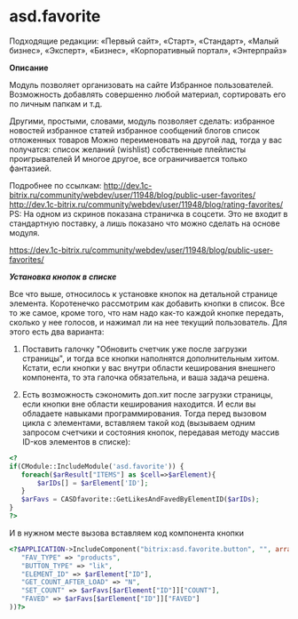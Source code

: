 # asd.favorite

Подходящие редакции:
«Первый сайт», 
«Старт», 
«Стандарт», 
«Малый бизнес», 
«Эксперт», 
«Бизнес», 
«Корпоративный портал», 
«Энтерпрайз»

**Описание**

Модуль позволяет организовать на сайте Избранное пользователей. Возможность добавлять совершенно любой материал, сортировать его по личным папкам и т.д.

Другими, простыми, словами, модуль позволяет сделать:
избранное новостей
избранное статей
избранное сообщений блогов
список отложенных товаров
Можно переименовать на другой лад, тогда у вас получатся:
список желаний (wishlist)
собственные плейлисты проигрывателей
И многое другое, все ограничивается только фантазией.

Подробнее по ссылкам:
http://dev.1c-bitrix.ru/community/webdev/user/11948/blog/public-user-favorites/
http://dev.1c-bitrix.ru/community/webdev/user/11948/blog/rating-favorites/
PS: На одном из скринов показана страничка в соцсети. Это не входит в стандартную поставку, а лишь показано что можно сделать на основе модуля.

https://dev.1c-bitrix.ru/community/webdev/user/11948/blog/public-user-favorites/

_**Установка кнопок в списке**_

Все что выше, относилось к установке кнопок на детальной странице элемента. Коротенечко рассмотрим как добавить кнопки в список. Все то же самое, кроме того, что нам надо как-то каждой кнопке передать, сколько у нее голосов, и нажимал ли на нее текущий пользователь. Для этого есть два варианта:

1. Поставить галочку "Обновить счетчик уже после загрузки страницы", и тогда все кнопки наполнятся дополнительным хитом. Кстати, если кнопки у вас внутри области кеширования внешнего компонента, то эта галочка обязательна, и ваша задача решена.

2. Есть возможность сэкономить доп.хит после загрузки страницы, если кнопки вне области кеширования находится. И если вы обладаете навыками программирования. Тогда перед вызовом цикла с элементами, вставляем такой код (вызываем одним запросом счетчики и состояния кнопок, передавая методу массив ID-ков элементов в списке):

```php
<?
if(CModule::IncludeModule('asd.favorite')) {
   foreach($arResult["ITEMS"] as $cell=>$arElement){
       $arIDs[] = $arElement['ID'];
   }
   $arFavs = CASDfavorite::GetLikesAndFavedByElementID($arIDs);
}
?> 
```
И в нужном месте вызова вставляем код компонента кнопки

```php
<?$APPLICATION->IncludeComponent("bitrix:asd.favorite.button", "", array (
   "FAV_TYPE" => "products",
   "BUTTON_TYPE" => "lik",
   "ELEMENT_ID" => $arElement["ID"],
   "GET_COUNT_AFTER_LOAD" => "N",
   "SET_COUNT" => $arFavs[$arElement["ID"]]["COUNT"],
   "FAVED" => $arFavs[$arElement["ID"]]["FAVED"]
))?>
```